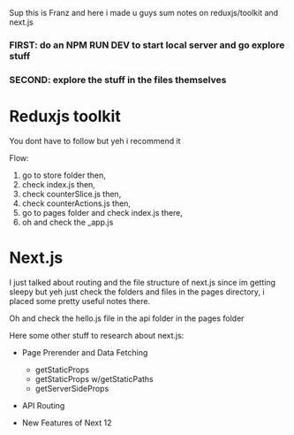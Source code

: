 Sup this is Franz and here i made u guys sum notes on reduxjs/toolkit and next.js

### FIRST: do an NPM RUN DEV to start local server and go explore stuff

### SECOND: explore the stuff in the files themselves

# Reduxjs toolkit

You dont have to follow but yeh i recommend it

Flow:

1. go to store folder then,
2. check index.js then,
3. check counterSlice.js then,
4. check counterActions.js then,
5. go to pages folder and check index.js there,
6. oh and check the \_app.js

# Next.js

I just talked about routing and the file structure of next.js since im getting sleepy
but yeh just check the folders and files in the pages directory, i placed some pretty useful notes there.

Oh and check the hello.js file in the api folder in the pages folder

Here some other stuff to research about next.js:

- Page Prerender and Data Fetching

  - getStaticProps
  - getStaticProps w/getStaticPaths
  - getServerSideProps

- API Routing

- New Features of Next 12
